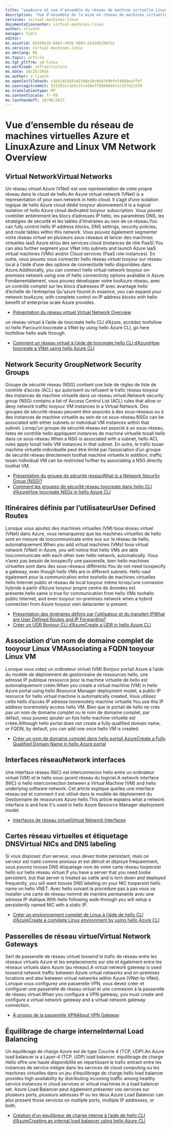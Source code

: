 ```yaml
---
title: "aaaAzure et vue d’ensemble du réseau de machine virtuelle Linux | Documents Microsoft"
description: "Vue d’ensemble de la mise en réseau de machines virtuelles Azure et Linux."
services: virtual-machines-linux
documentationcenter: virtual-machines-linux
author: vlivech
manager: timlt
editor: 
ms.assetid: b5420e35-0463-4456-9803-6142db150f2e
ms.service: virtual-machines-linux
ms.devlang: NA
ms.topic: article
ms.tgt_pltfrm: vm-linux
ms.workload: infrastructure
ms.date: 10/25/2016
ms.author: v-livech
ms.openlocfilehash: c3de2dc583c62160e10c0e97e96fef49b9eaffbf
ms.sourcegitcommit: 523283cc1b3c37c428e77850964dc1c33742c5f0
ms.translationtype: MT
ms.contentlocale: fr-FR
ms.lasthandoff: 10/06/2017
---
```

# <a name="azure-and-linux-vm-network-overview"></a><span data-ttu-id="6e5c7-103">Vue d’ensemble du réseau de machines virtuelles Azure et Linux</span><span class="sxs-lookup"><span data-stu-id="6e5c7-103">Azure and Linux VM Network Overview</span></span>
## <a name="virtual-networks"></a><span data-ttu-id="6e5c7-104">Virtual Network</span><span class="sxs-lookup"><span data-stu-id="6e5c7-104">Virtual Networks</span></span>
<span data-ttu-id="6e5c7-105">Un réseau virtuel Azure (VNet) est une représentation de votre propre réseau dans le cloud de hello.</span><span class="sxs-lookup"><span data-stu-id="6e5c7-105">An Azure virtual network (VNet) is a representation of your own network in hello cloud.</span></span> <span data-ttu-id="6e5c7-106">Il s’agit d’une isolation logique de hello Azure cloud dédié tooyour abonnement.</span><span class="sxs-lookup"><span data-stu-id="6e5c7-106">It is a logical isolation of hello Azure cloud dedicated tooyour subscription.</span></span> <span data-ttu-id="6e5c7-107">Vous pouvez contrôler entièrement les blocs d’adresses IP hello, les paramètres DNS, les stratégies de sécurité et les tables d’itinéraires au sein de ce réseau.</span><span class="sxs-lookup"><span data-stu-id="6e5c7-107">You can fully control hello IP address blocks, DNS settings, security policies, and route tables within this network.</span></span> <span data-ttu-id="6e5c7-108">Vous pouvez également segmenter votre réseau virtuel en plusieurs sous-réseaux et lancer des machines virtuelles IaaS Azure et/ou des services cloud (instances de rôle PaaS).</span><span class="sxs-lookup"><span data-stu-id="6e5c7-108">You can also further segment your VNet into subnets and launch Azure IaaS virtual machines (VMs) and/or Cloud services (PaaS role instances).</span></span> <span data-ttu-id="6e5c7-109">En outre, vous pouvez vous connecter hello réseau virtuel tooyour sur réseau local à l’aide d’une des options de connectivité hello disponibles dans Azure.</span><span class="sxs-lookup"><span data-stu-id="6e5c7-109">Additionally, you can connect hello virtual network tooyour on-premises network using one of hello connectivity options available in Azure.</span></span> <span data-ttu-id="6e5c7-110">Fondamentalement, vous pouvez développer votre tooAzure réseau, avec un contrôle complet sur les blocs d’adresses IP avec avantage hello d’échelle de l’entreprise Qu'azure fournit.</span><span class="sxs-lookup"><span data-stu-id="6e5c7-110">In essence, you can expand your network tooAzure, with complete control on IP address blocks with hello benefit of enterprise scale Azure provides.</span></span>

* [<span data-ttu-id="6e5c7-111">Présentation du réseau virtuel.</span><span class="sxs-lookup"><span data-stu-id="6e5c7-111">Virtual Network Overview</span></span>](../../virtual-network/virtual-networks-overview.md)

<span data-ttu-id="6e5c7-112">un réseau virtuel à l’aide de toocreate hello CLI d’Azure, accédez toofollow ici hello Parcourir.</span><span class="sxs-lookup"><span data-stu-id="6e5c7-112">toocreate a VNet by using hello Azure CLI, go here toofollow hello walk through.</span></span>

* [<span data-ttu-id="6e5c7-113">Comment un réseau virtuel à l’aide de toocreate hello CLI d’Azure</span><span class="sxs-lookup"><span data-stu-id="6e5c7-113">How toocreate a VNet using hello Azure CLI</span></span>](../../virtual-network/virtual-networks-create-vnet-arm-cli.md)

## <a name="network-security-groups"></a><span data-ttu-id="6e5c7-114">Network Security Group</span><span class="sxs-lookup"><span data-stu-id="6e5c7-114">Network Security Groups</span></span>
<span data-ttu-id="6e5c7-115">Groupe de sécurité réseau (NSG) contient une liste de règles de liste de contrôle d’accès (ACL) qui autorisent ou refusent le trafic réseau tooyour des instances de machine virtuelle dans un réseau virtuel.</span><span class="sxs-lookup"><span data-stu-id="6e5c7-115">Network security group (NSG) contains a list of Access Control List (ACL) rules that allow or deny network traffic tooyour VM instances in a Virtual Network.</span></span> <span data-ttu-id="6e5c7-116">Des groupes de sécurité réseau peuvent être associés à des sous-réseaux ou à des instances de machine virtuelle au sein de ce sous-réseau.</span><span class="sxs-lookup"><span data-stu-id="6e5c7-116">NSGs can be associated with either subnets or individual VM instances within that subnet.</span></span> <span data-ttu-id="6e5c7-117">Lorsqu’un groupe de sécurité réseau est associé à un sous-réseau, listes de contrôle hello appliquent instances de machine virtuelle tooall hello dans ce sous-réseau.</span><span class="sxs-lookup"><span data-stu-id="6e5c7-117">When a NSG is associated with a subnet, hello ACL rules apply tooall hello VM instances in that subnet.</span></span> <span data-ttu-id="6e5c7-118">En outre, le trafic tooan machine virtuelle individuelle peut être limité par l’association d’un groupe de sécurité réseau directement toothat machine virtuelle.</span><span class="sxs-lookup"><span data-stu-id="6e5c7-118">In addition, traffic tooan individual VM can be restricted further by associating a NSG directly toothat VM.</span></span>

* [<span data-ttu-id="6e5c7-119">Présentation du groupe de sécurité réseau</span><span class="sxs-lookup"><span data-stu-id="6e5c7-119">What is a Network Security Group (NSG)?</span></span>](../../virtual-network/virtual-networks-nsg.md)
* [<span data-ttu-id="6e5c7-120">Comment les groupes de sécurité réseau toocreate dans hello CLI d’Azure</span><span class="sxs-lookup"><span data-stu-id="6e5c7-120">How toocreate NSGs in hello Azure CLI</span></span>](../../virtual-network/virtual-networks-create-nsg-arm-cli.md)

## <a name="user-defined-routes"></a><span data-ttu-id="6e5c7-121">Itinéraires définis par l’utilisateur</span><span class="sxs-lookup"><span data-stu-id="6e5c7-121">User Defined Routes</span></span>
<span data-ttu-id="6e5c7-122">Lorsque vous ajoutez des machines virtuelles (VM) tooa réseau virtuel (VNet) dans Azure, vous remarquerez que les machines virtuelles de hello sont en mesure de toocommunicate entre eux sur le réseau de hello, automatiquement.</span><span class="sxs-lookup"><span data-stu-id="6e5c7-122">When you add virtual machines (VMs) tooa virtual network (VNet) in Azure, you will notice that hello VMs are able toocommunicate with each other over hello network, automatically.</span></span> <span data-ttu-id="6e5c7-123">Vous n’avez pas besoin de toospecify une passerelle, bien hello machines virtuelles sont dans des sous-réseaux différents.</span><span class="sxs-lookup"><span data-stu-id="6e5c7-123">You do not need toospecify a gateway, even though hello VMs are in different subnets.</span></span> <span data-ttu-id="6e5c7-124">Hello vaut également pour la communication entre toohello de machines virtuelles hello Internet public et réseau de local tooyour même lorsqu’une connexion hybride à partir d’Azure tooyour propre centre de données est présente.</span><span class="sxs-lookup"><span data-stu-id="6e5c7-124">hello same is true for communication from hello VMs toohello public Internet, and even tooyour on-premises network when a hybrid connection from Azure tooyour own datacenter is present.</span></span>

* [<span data-ttu-id="6e5c7-125">Présentation des itinéraires définis par l’utilisateur et du transfert IP</span><span class="sxs-lookup"><span data-stu-id="6e5c7-125">What are User Defined Routes and IP Forwarding?</span></span>](../../virtual-network/virtual-networks-udr-overview.md)
* [<span data-ttu-id="6e5c7-126">Créer un UDR Bonjour CLI d’Azure</span><span class="sxs-lookup"><span data-stu-id="6e5c7-126">Create a UDR in hello Azure CLI</span></span>](../../virtual-network/virtual-network-create-udr-arm-cli.md)

## <a name="associating-a-fqdn-tooyour-linux-vm"></a><span data-ttu-id="6e5c7-127">Association d’un nom de domaine complet de tooyour Linux VM</span><span class="sxs-lookup"><span data-stu-id="6e5c7-127">Associating a FQDN tooyour Linux VM</span></span>
<span data-ttu-id="6e5c7-128">Lorsque vous créez un ordinateur virtuel (VM) Bonjour portail Azure à l’aide du modèle de déploiement de gestionnaire de ressources hello, une adresse IP publique ressource pour la machine virtuelle de hello est automatiquement créée.</span><span class="sxs-lookup"><span data-stu-id="6e5c7-128">When you create a virtual machine (VM) in hello Azure portal using hello Resource Manager deployment model, a public IP resource for hello virtual machine is automatically created.</span></span> <span data-ttu-id="6e5c7-129">Vous utilisez cette hello d’accès IP adresse tooremotely machine virtuelle.</span><span class="sxs-lookup"><span data-stu-id="6e5c7-129">You use this IP address tooremotely access hello VM.</span></span> <span data-ttu-id="6e5c7-130">Bien que le portail de hello ne crée pas un nom de domaine complet ou le nom de domaine complet, par défaut, vous pouvez ajouter un fois hello machine virtuelle est créée.</span><span class="sxs-lookup"><span data-stu-id="6e5c7-130">Although hello portal does not create a fully qualified domain name, or FQDN, by default, you can add one once hello VM is created.</span></span>

* [<span data-ttu-id="6e5c7-131">Créer un nom de domaine complet dans hello portail Azure</span><span class="sxs-lookup"><span data-stu-id="6e5c7-131">Create a Fully Qualified Domain Name in hello Azure portal</span></span>](portal-create-fqdn.md?toc=%2fazure%2fvirtual-machines%2flinux%2ftoc.json)

## <a name="network-interfaces"></a><span data-ttu-id="6e5c7-132">Interfaces réseau</span><span class="sxs-lookup"><span data-stu-id="6e5c7-132">Network interfaces</span></span>
<span data-ttu-id="6e5c7-133">Une interface réseau (NIC) est interconnexion hello entre un ordinateur virtuel (VM) et le hello sous-jacent réseau du logiciel.</span><span class="sxs-lookup"><span data-stu-id="6e5c7-133">A network interface (NIC) is hello interconnection between a Virtual Machine (VM) and hello underlying software network.</span></span> <span data-ttu-id="6e5c7-134">Cet article explique quelles une interface réseau est et comment il est utilisé dans le modèle de déploiement du Gestionnaire de ressources Azure hello.</span><span class="sxs-lookup"><span data-stu-id="6e5c7-134">This article explains what a network interface is and how it's used in hello Azure Resource Manager deployment model.</span></span>

* [<span data-ttu-id="6e5c7-135">Interfaces de réseau virtuel</span><span class="sxs-lookup"><span data-stu-id="6e5c7-135">Virtual Network Interfaces</span></span>](../../virtual-network/virtual-network-network-interface.md)

## <a name="virtual-nics-and-dns-labeling"></a><span data-ttu-id="6e5c7-136">Cartes réseau virtuelles et étiquetage DNS</span><span class="sxs-lookup"><span data-stu-id="6e5c7-136">Virtual NICs and DNS labeling</span></span>
<span data-ttu-id="6e5c7-137">Si vous disposez d’un serveur, vous devez toobe persistant, mais ce serveur est traité comme animaux et est détruit et déployé fréquemment, vous pouvez toouse DNS étiquetage nom de votre carte réseau toopersist hello sur hello réseau virtuel.</span><span class="sxs-lookup"><span data-stu-id="6e5c7-137">If you have a server that you need toobe persistent, but that server is treated as cattle and is torn down and deployed frequently, you will want toouse DNS labeling on your NIC toopersist hello name on hello VNET.</span></span>  <span data-ttu-id="6e5c7-138">Avec hello suivant la procédure pas à pas vous va installer une carte de réseau nommé de manière permanente avec une adresse IP statique.</span><span class="sxs-lookup"><span data-stu-id="6e5c7-138">With hello following walk-through you will setup a persistently named NIC with a static IP.</span></span>

* [<span data-ttu-id="6e5c7-139">Créer un environnement complet de Linux à l’aide de hello CLI d’Azure</span><span class="sxs-lookup"><span data-stu-id="6e5c7-139">Create a complete Linux environment by using hello Azure CLI</span></span>](create-cli-complete.md?toc=%2fazure%2fvirtual-machines%2flinux%2ftoc.json)

## <a name="virtual-network-gateways"></a><span data-ttu-id="6e5c7-140">Passerelles de réseau virtuel</span><span class="sxs-lookup"><span data-stu-id="6e5c7-140">Virtual Network Gateways</span></span>
<span data-ttu-id="6e5c7-141">Sert de passerelle de réseau virtuel toosend le trafic de réseau entre les réseaux virtuels Azure et les emplacements sur site et également entre les réseaux virtuels dans Azure (au réseau).</span><span class="sxs-lookup"><span data-stu-id="6e5c7-141">A virtual network gateway is used toosend network traffic between Azure virtual networks and on-premises locations and also between virtual networks within Azure (VNet-to-VNet).</span></span> <span data-ttu-id="6e5c7-142">Lorsque vous configurez une passerelle VPN, vous devez créer et configurer une passerelle de réseau virtuel et une connexion à la passerelle de réseau virtuel.</span><span class="sxs-lookup"><span data-stu-id="6e5c7-142">When you configure a VPN gateway, you must create and configure a virtual network gateway and a virtual network gateway connection.</span></span>

* [<span data-ttu-id="6e5c7-143">À propos de la passerelle VPN</span><span class="sxs-lookup"><span data-stu-id="6e5c7-143">About VPN Gateway</span></span>](../../vpn-gateway/vpn-gateway-about-vpngateways.md)

## <a name="internal-load-balancing"></a><span data-ttu-id="6e5c7-144">Équilibrage de charge interne</span><span class="sxs-lookup"><span data-stu-id="6e5c7-144">Internal Load Balancing</span></span>
<span data-ttu-id="6e5c7-145">Un équilibrage de charge Azure est de type Couche 4 (TCP, UDP).</span><span class="sxs-lookup"><span data-stu-id="6e5c7-145">An Azure load balancer is a Layer-4 (TCP, UDP) load balancer.</span></span> <span data-ttu-id="6e5c7-146">équilibrage de charge Hello offre une haute disponibilité en répartissant le trafic entrant entre les instances de service intègre dans les services de cloud computing ou les machines virtuelles dans un jeu d’équilibrage de charge.</span><span class="sxs-lookup"><span data-stu-id="6e5c7-146">hello load balancer provides high availability by distributing incoming traffic among healthy service instances in cloud services or virtual machines in a load balancer set.</span></span> <span data-ttu-id="6e5c7-147">Azure Load Balancer peut également présenter ces services sur plusieurs ports, plusieurs adresses IP ou les deux.</span><span class="sxs-lookup"><span data-stu-id="6e5c7-147">Azure Load Balancer can also present those services on multiple ports, multiple IP addresses, or both.</span></span>

* [<span data-ttu-id="6e5c7-148">Création d’un équilibreur de charge interne à l’aide de hello CLI d’Azure</span><span class="sxs-lookup"><span data-stu-id="6e5c7-148">Creating an internal load balancer using hello Azure CLI</span></span>](../../load-balancer/load-balancer-get-started-internet-arm-cli.md)

